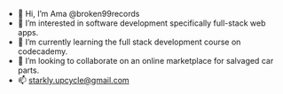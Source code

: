 - 👋 Hi, I’m Ama @broken99records
- 👀 I’m interested in software development specifically full-stack web apps.
- 🌱 I’m currently learning the full stack development course on codecademy.
- 💞️ I’m looking to collaborate on an online marketplace for salvaged car parts.
- 📫 starkly.upcycle@gmail.com

<!---
broken99records/broken99records is a ✨ special ✨ repository because its `README.md` (this file) appears on your GitHub profile.
You can click the Preview link to take a look at your changes.
--->
